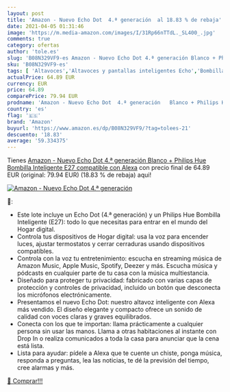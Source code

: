 ```yaml
---
layout: post
title: 'Amazon - Nuevo Echo Dot  4.ª generación  al 18.83 % de rebaja'
date: 2021-04-05 01:31:46
image: 'https://m.media-amazon.com/images/I/31Rp66nTTdL._SL400_.jpg'
comments: true
category: ofertas
author: 'tole.es'
slug: 'B08N329VF9-es Amazon - Nuevo Echo Dot 4.ª generación Blanco + Philips...'
sku: 'B08N329VF9-es'
tags: [ 'Altavoces','Altavoces y pantallas inteligentes Echo','Bombillas','Bombillas LED','Dispositivos Amazon','Dispositivos Amazon y Accesorios','Electrónica','Equipos de audio y Hi-Fi','Iluminación','Paquetes de dispositivos','alexa','amazon','hue','philips', ]
actualPrice: 64.89 EUR
currency: EUR
price: 64.89
comparePrice: 79.94 EUR
prodname: 'Amazon - Nuevo Echo Dot  4.ª generación   Blanco + Philips Hue Bombilla Inteligente  E27   compatible con Alexa'
country: 'es'
flag: '🇪🇸'
brand: 'Amazon'
buyurl: 'https://www.amazon.es/dp/B08N329VF9/?tag=tolees-21'
descuento: '18.83'
average: '59.334375'
---
```


Tienes [Amazon - Nuevo Echo Dot  4.ª generación   Blanco + Philips Hue Bombilla Inteligente  E27   compatible con Alexa](https://www.amazon.es/dp/B08N329VF9/?tag=tolees-21) con precio final de  64.89 EUR (original: 79.94 EUR) (18.83 %  de rebaja) aqui!

[![Amazon - Nuevo Echo Dot  4.ª generación ](https://m.media-amazon.com/images/I/31Rp66nTTdL._SL400_.jpg)](https://www.amazon.es/dp/B08N329VF9/?tag=tolees-21)

🔎:

- Este lote incluye un Echo Dot (4.ª generación) y un Philips Hue Bombilla Inteligente (E27): todo lo que necesitas para entrar en el mundo del Hogar digital.
- Controla tus dispositivos de Hogar digital: usa la voz para encender luces, ajustar termostatos y cerrar cerraduras usando dispositivos compatibles.
- Controla con la voz tu entretenimiento: escucha en streaming música de Amazon Music, Apple Music, Spotify, Deezer y más. Escucha música y pódcasts en cualquier parte de tu casa con la música multiestancia.
- Diseñado para proteger tu privacidad: fabricado con varias capas de protección y controles de privacidad, incluido un botón que desconecta los micrófonos electrónicamente.
- Presentamos el nuevo Echo Dot: nuestro altavoz inteligente con Alexa más vendido. El diseño elegante y compacto ofrece un sonido de calidad con voces claras y graves equilibrados.
- Conecta con los que te importan: llama prácticamente a cualquier persona sin usar las manos. Llama a otras habitaciones al instante con Drop In o realiza comunicados a toda la casa para anunciar que la cena está lista.
- Lista para ayudar: pídele a Alexa que te cuente un chiste, ponga música, responda a preguntas, lea las noticias, te dé la previsión del tiempo, cree alarmas y más.

[🛒 Comprar!!!](https://www.amazon.es/dp/B08N329VF9/?tag=tolees-21)
